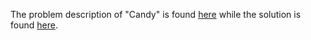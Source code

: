 The problem description of "Candy" is found [here](https://leetcode.com/problems/candy/description/?envType=daily-question&envId=2023-09-13) while the solution is found [here](https://github.com/aurimas13/Solutions-To-Problems/blob/main/LeetCode/Python%20Solutions/Candy/candy.py).
